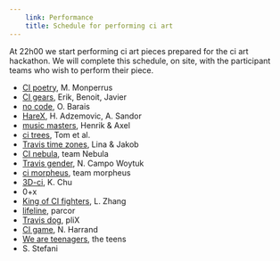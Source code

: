 ```yaml
---
    link: Performance
    title: Schedule for performing ci art
---
```


At 22h00 we start performing ci art pieces prepared for the ci art hackathon. We will complete this schedule, on site, with the participant teams who wish to perform their piece.

- [CI poetry](https://github.com/KTH/ci-hackathon/tree/master/participants/monperrus), M. Monperrus
- [CI gears](https://kth.github.io/ci-hackathon/solutions/Jacarte_bbaudry_ErikNatanael_gears/index.html), Erik, Benoit, Javier
- [no code](https://github.com/KTH/ci-hackathon/tree/master/participants/obarais), O. Barais
- [HareX](https://github.com/KTH/ci-hackathon/tree/master/participants/HarisAdzemovic_JAGARNAKEN), H. Adzemovic, A. Sandor
- [music masters](https://xn--nl8h.haf.se/), Henrik & Axel
- [ci trees](https://github.com/KTH/ci-hackathon/tree/master/participants/TomBacklof_JoakimHellgren_emiliohell_ArlindPestisha_VicTholerus98), Tom et al.
- [Travis time zones](https://github.com/KTH/ci-hackathon/tree/master/participants/LPlox), Lina & Jakob
- [CI nebula](https://github.com/KTH/ci-hackathon/tree/master/participants/strazan_johanwennerstrom_quena_emelieedman_carlhernek), team Nebula
- [Travis gender](https://github.com/KTH/ci-hackathon/tree/master/participants/nadiacw), N. Campo Woytuk
- [ci morpheus](https://github.com/KTH/ci-hackathon/tree/master/participants/Thornvik_fanny12633), team morpheus
- [3D-ci](https://github.com/KTH/ci-hackathon/tree/master/participants/kai-chu/roaming), K. Chu
- 0+x
- [King of CI fighters](https://github.com/KTH/ci-hackathon/tree/master/participants/gluckzhang/king_of_ci_fighters), L. Zhang
- [lifeline](https://github.com/KTH/ci-hackathon/tree/master/participants/parcor), parcor
- [Travis dog](https://github.com/KTH/ci-hackathon/tree/master/participants/plix), pliX
- [CI game](https://github.com/KTH/ci-hackathon/tree/master/participants/nharrand/travisfall), N. Harrand
- [We are teenagers](https://github.com/KTH/ci-hackathon/tree/master/participants/Madeleine_Beatriz), the teens
- S. Stefani

